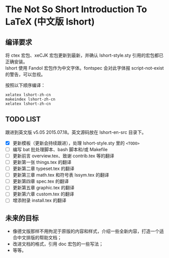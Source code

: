 The Not So Short Introduction To LaTeX (中文版 lshort)
===

编译要求
---
将 ctex 宏包、xeCJK 宏包更新到最新，并确认 lshort-style.sty 引用的宏包都已正确安装。  
lshort 使用 Fandol 宏包作为中文字体。fontspec 会对此字体报 script-not-exist 的警告，可以忽视。

按照以下顺序编译：
```
xelatex lshort-zh-cn
makeindex lshort-zh-cn
xelatex lshort-zh-cn
```

TODO LIST
---
跟进到英文版 v5.05 2015.07.18。英文源码放在 lshort-en-src 目录下。

- [x] 更新模板（更新会持续跟进），处理 lshort-style.sty 里的 `<TODO>`
- [ ] 编写 bat 批处理脚本、bash 脚本和/或 Makefile
- [ ] 更新前言 overview.tex、致谢 contrib.tex 等的翻译
- [ ] 更新第一张 things.tex 的翻译
- [ ] 更新第二章 typeset.tex 的翻译
- [ ] 更新第三章 math.tex 和符号表 lssym.tex 的翻译
- [ ] 更新第四章 spec.tex 的翻译
- [ ] 更新第五章 graphic.tex 的翻译
- [ ] 更新第六章 custom.tex 的翻译
- [ ] 增添附录 install.tex 的翻译

未来的目标
---

- 像德文版那样不用拘泥于原版的内容和样式，介绍一些全新内容，打造一个适合中文排版的帮助文档；
- 改进文档的格式，引用 doc 宏包的一些写法；
- 等等。